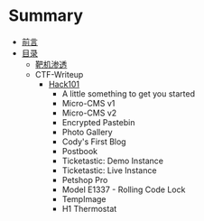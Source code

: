 # Summary

* [前言](README.md)
* [目录](mu-lu.md)
  * [靶机渗透](mu-lu/ba-ji-shen-tou.md)
  * CTF-Writeup
    * [Hack101 ](mu-lu/hack101.md)
      * A little something to get you started    
      * Micro-CMS v1
      * Micro-CMS v2
      * Encrypted Pastebin
      * Photo Gallery
      * Cody's First Blog
      * Postbook
      * Ticketastic: Demo Instance
      * Ticketastic: Live Instance
      * Petshop Pro
      * Model E1337 - Rolling Code Lock
      * TempImage
      * H1 Thermostat

